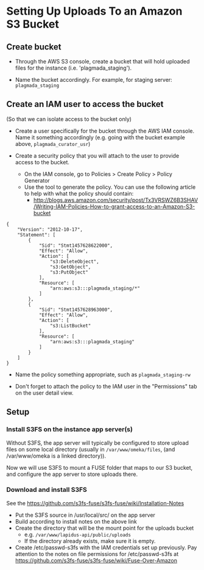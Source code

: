 # Setting Up Uploads To an Amazon S3 Bucket

## Create bucket

* Through the AWS S3 console, create a bucket that will hold uploaded files for the instance (i.e. 'plagmada_staging'). 

* Name the bucket accordingly. For example, for staging server: `plagmada_staging`

## Create an IAM user to access the bucket

(So that we can isolate access to the bucket only)

* Create a user specifically for the bucket through the AWS IAM console. Name it something accordingly (e.g. going with the bucket example above, `plagmada_curator_usr`)

* Create a security policy that you will attach to the user to provide access to the bucket. 
    - On the IAM console, go to Policies > Create Policy > Policy Generator
    - Use the tool to generate the policy. You can use the following article to help with what the policy should contain:
        + http://blogs.aws.amazon.com/security/post/Tx3VRSWZ6B3SHAV/Writing-IAM-Policies-How-to-grant-access-to-an-Amazon-S3-bucket

```
{
    "Version": "2012-10-17",
    "Statement": [
        {
            "Sid": "Stmt1457628622000",
            "Effect": "Allow",
            "Action": [
                "s3:DeleteObject",
                "s3:GetObject",
                "s3:PutObject"
            ],
            "Resource": [
                "arn:aws:s3:::plagmada_staging/*"
            ]
        },
        {
            "Sid": "Stmt1457628963000",
            "Effect": "Allow",
            "Action": [
                "s3:ListBucket"
            ],
            "Resource": [
                "arn:aws:s3:::plagmada_staging"
            ]
        }
    ]
}
```

* Name the policy something appropriate, such as `plagmada_staging-rw`

* Don't forget to attach the policy to the IAM user in the "Permissions" tab on the user detail view.

## Setup

### Install S3FS on the instance app server(s)

Without S3FS, the app server will typically be configured to store upload files on some local directory (usually in `/var/www/omeka/files`, (and /var/www/omeka is a linked directory)).

Now we will use S3FS to mount a FUSE folder that maps to our S3 bucket, and configure the app server to store uploads there.

### Download and install S3FS

See the https://github.com/s3fs-fuse/s3fs-fuse/wiki/Installation-Notes

* Put the S3FS source in /usr/local/src/ on the app server
* Build according to install notes on the above link
* Create the directory that will be the mount point for the uploads bucket
    - e.g. `/var/www/lapidus-api/public/uploads`
    - If the directory already exists, make sure it is empty.
* Create /etc/passwd-s3fs with the IAM credentials set up previously. Pay attention to the notes on file permissions for /etc/passwd-s3fs at https://github.com/s3fs-fuse/s3fs-fuse/wiki/Fuse-Over-Amazon
